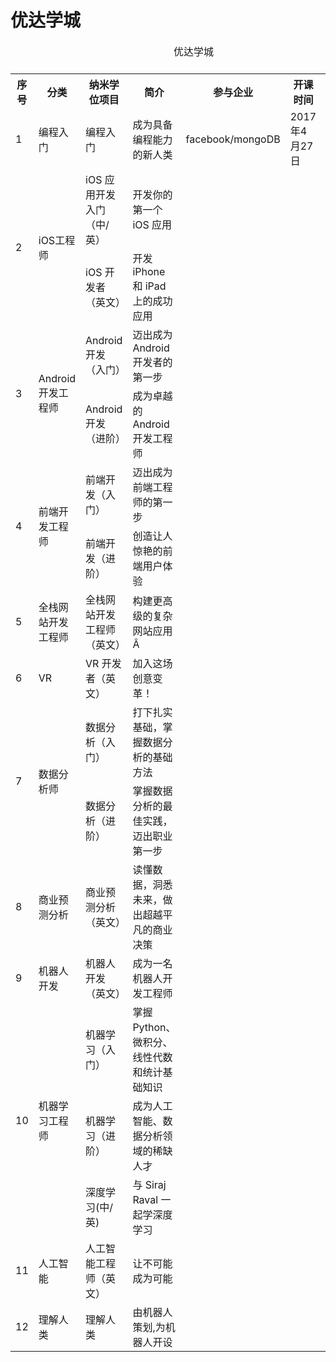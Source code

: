 # 优达学城

<table>
  <caption>优达学城<caption>
  <tr>
    <th>序号</th>
    <th>分类</th>
    <th>纳米学位项目</th>
    <th>简介</th>
    <th>参与企业</th>
    <th>开课时间</th>
    <th>价格</th>
  </tr>
  <tr>
    <td>1</td>
    <td>编程入门</td>
    <td>编程入门</td>
    <td>成为具备编程能力的新人类</td>
    <td>facebook/mongoDB</td>
    <td>2017年4月27日</td>
    <td>¥2699(花呗分期 ￥ 243 x 12 期)</td>
  <tr>
  <tr>
    <td rowspan="2">2</td>
    <td rowspan="2">iOS工程师</td>
    <td>iOS 应用开发入门（中/英）</td>
    <td>开发你的第一个 iOS 应用</td>
    <td></td>
    <td></td>
    <td></td>
  </tr>
  <tr>
    <td>iOS 开发者（英文）</td>
    <td>开发 iPhone 和 iPad 上的成功应用</td>
    <td></td>
    <td></td>
    <td></td>
  </tr>
  <tr>
    <td rowspan="2">3</td>
    <td rowspan="2">Android开发工程师</td>
    <td>Android 开发（入门）</td>
    <td>迈出成为 Android 开发者的第一步</td>
    <td></td>
    <td></td>
    <td></td>
  </tr>
  <tr>
    <td>Android 开发（进阶）</td>
    <td>成为卓越的 Android 开发工程师</td>
    <td></td>
    <td></td>
    <td></td>
  </tr>
  <tr>
    <td rowspan="2">4</td>
    <td rowspan="2">前端开发工程师</td>
    <td>前端开发（入门）</td>
    <td>迈出成为前端工程师的第一步</td>
    <td></td>
    <td></td>
    <td></td>
  </tr>
  <tr>
    <td>前端开发（进阶）</td>
    <td>创造让人惊艳的前端用户体验</td>
    <td></td>
    <td></td>
    <td></td>
  </tr>
  <tr>
    <td>5</td>
    <td>全栈网站开发工程师</td>
    <td>全栈网站开发工程师（英文）</td>
    <td>构建更高级的复杂网站应用Â</td>
    <td></td>
    <td></td>
    <td>
    </td>
  <tr>
  <tr>
    <td>6</td>
    <td>VR</td>
    <td>VR 开发者（英文）</td>
    <td>加入这场创意变革！</td>
    <td></td>
    <td></td>
    <td>
    </td>
  <tr>
  <tr>
    <td rowspan="2">7</td>
    <td rowspan="2">数据分析师</td>
    <td>数据分析（入门）</td>
    <td>打下扎实基础，掌握数据分析的基础方法</td>
    <td></td>
    <td></td>
    <td></td>
  </tr>
  <tr>
    <td>数据分析（进阶）</td>
    <td>掌握数据分析的最佳实践，迈出职业第一步</td>
    <td></td>
    <td></td>
    <td></td>
  </tr>
  <tr>
    <td>8</td>
    <td>商业预测分析</td>
    <td>商业预测分析（英文）</td>
    <td>读懂数据，洞悉未来，做出超越平凡的商业决策</td>
    <td></td>
    <td></td>
    <td>
    </td>
  <tr>
  <tr>
    <td>9</td>
    <td>机器人开发</td>
    <td>机器人开发（英文）</td>
    <td>成为一名机器人开发工程师</td>
    <td></td>
    <td></td>
    <td>
    </td>
  <tr>
  <tr>
    <td rowspan="3">10</td>
    <td rowspan="3">机器学习工程师</td>
    <td>机器学习（入门）</td>
    <td>掌握 Python、微积分、线性代数和统计基础知识</td>
    <td></td>
    <td></td>
    <td></td>
  </tr>
  <tr>
    <td>机器学习（进阶）</td>
    <td>成为人工智能、数据分析领域的稀缺人才</td>
    <td></td>
    <td></td>
    <td></td>
  </tr>
  <tr>
    <td>深度学习(中/英)</td>
    <td>与 Siraj Raval 一起学深度学习</td>
    <td></td>
    <td></td>
    <td></td>
  </tr>
  <tr>
    <td>11</td>
    <td>人工智能</td>
    <td>人工智能工程师（英文）</td>
    <td>让不可能成为可能</td>
    <td></td>
    <td></td>
    <td>
    </td>
  <tr>
  <tr>
    <td>12</td>
    <td>理解人类</td>
    <td>理解人类</td>
    <td>由机器人策划,为机器人开设</td>
    <td></td>
    <td></td>
    <td>
    </td>
  <tr>
</table>
